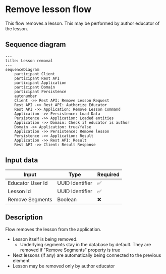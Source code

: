 # Remove lesson flow

This flow removes a lesson. This may be performed by author educator of the lesson.

## Sequence diagram

```mermaid
---
title: Lesson removal
---
sequenceDiagram
    participant Client
    participant Rest API
    participant Application
    participant Domain
    participant Persistence
    autonumber
    Client ->> Rest API: Remove Lesson Request
    Rest API ->> Rest API: Authorize Educator
    Rest API ->> Application: Remove Lesson Command
    Application ->> Persistence: Load Data
    Persistence ->> Application: Loaded entities
    Application ->> Domain: Check if educator is author
    Domain ->> Application: true/false
    Application ->> Persistence: Remove lesson
    Persistence ->> Application: Result
    Application ->> Rest API: Result
    Rest API ->> Client: Result Response
```

## Input data

| Input            | Type            | Required |
|------------------|-----------------|----------|
| Educator User Id | UUID Identifier | ✅        |
| Lesson Id        | UUID Identifier | ✅        |
| Remove Segments  | Boolean         | ❌        |

## Description

Flow removes the lesson from the application.

- Lesson itself is being removed.
    - Underlying segments stay in the database by default. They are removed if "Remove Segments" property is true
- Next lessons (if any) are automatically being connected to the previous element
- Lesson may be removed only by author educator